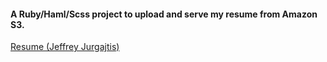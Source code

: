#### A Ruby/Haml/Scss project to upload and serve my resume from Amazon S3.

[Resume (Jeffrey Jurgajtis)](http://www.jeffreyjurgajtis.com/)
